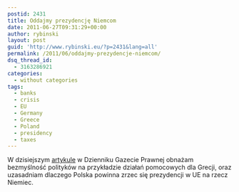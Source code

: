 ```yaml
---
postid: 2431
title: Oddajmy prezydencję Niemcom
date: 2011-06-27T09:31:29+00:00
author: rybinski
layout: post
guid: 'http://www.rybinski.eu/?p=2431&lang=all'
permalink: /2011/06/oddajmy-prezydencje-niemcom/
dsq_thread_id:
  - 3163286921
categories:
  - without categories
tags:
  - banks
  - crisis
  - EU
  - Germany
  - Greece
  - Poland
  - presidency
  - taxes
---
```

W dzisiejszym [artykule](http://forsal.pl/artykuly/526380,rybinski_oddac_prezydencje_niemcom.html) w Dzienniku Gazecie Prawnej obnażam bezmyślność polityków na przykładzie działań pomocowych dla Grecji, oraz uzasadniam dlaczego Polska powinna zrzec się prezydencji w UE na rzecz Niemiec.
